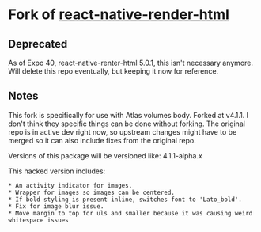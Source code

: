 # Fork of [react-native-render-html](https://github.com/archriss/react-native-render-html)

## Deprecated
As of Expo 40, react-native-renter-html 5.0.1, this isn't necessary anymore. Will delete this repo eventually, but keeping it now for reference.

## Notes
This fork is specifically for use with Atlas volumes body. Forked at v4.1.1. I don't think they specific things can be done without forking. The original repo is in active dev right now, so upstream changes might have to be merged so it can also include fixes from the original repo.

Versions of this package will be versioned like: 4.1.1-alpha.x

This hacked version includes:

    * An activity indicator for images.
    * Wrapper for images so images can be centered.
    * If bold styling is present inline, switches font to 'Lato_bold'.
    * Fix for image blur issue.
    * Move margin to top for uls and smaller because it was causing weird whitespace issues